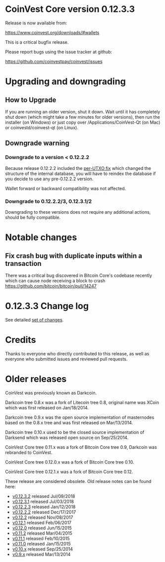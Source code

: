 CoinVest Core version 0.12.3.3
==========================

Release is now available from:

  <https://www.coinvest.org/downloads/#wallets>

This is a critical bugfix release.

Please report bugs using the issue tracker at github:

  <https://github.com/coinvestpay/coinvest/issues>


Upgrading and downgrading
=========================

How to Upgrade
--------------

If you are running an older version, shut it down. Wait until it has completely
shut down (which might take a few minutes for older versions), then run the
installer (on Windows) or just copy over /Applications/CoinVest-Qt (on Mac) or
coinvestd/coinvest-qt (on Linux).

Downgrade warning
-----------------

### Downgrade to a version < 0.12.2.2

Because release 0.12.2.2 included the [per-UTXO fix](release-notes/coinvest/release-notes-0.12.2.2.md#per-utxo-fix)
which changed the structure of the internal database, you will have to reindex
the database if you decide to use any pre-0.12.2.2 version.

Wallet forward or backward compatibility was not affected.

### Downgrade to 0.12.2.2/3, 0.12.3.1/2

Downgrading to these versions does not require any additional actions, should be
fully compatible.


Notable changes
===============

Fix crash bug with duplicate inputs within a transaction
--------------------------------------------------------

There was a critical bug discovered in Bitcoin Core's codebase recently which
can cause node receiving a block to crash https://github.com/bitcoin/bitcoin/pull/14247

0.12.3.3 Change log
===================

See detailed [set of changes](https://github.com/coinvestpay/coinvest/compare/v0.12.3.2...coinvestpay:v0.12.3.3).

Credits
=======

Thanks to everyone who directly contributed to this release,
as well as everyone who submitted issues and reviewed pull requests.


Older releases
==============

CoinVest was previously known as Darkcoin.

Darkcoin tree 0.8.x was a fork of Litecoin tree 0.8, original name was XCoin
which was first released on Jan/18/2014.

Darkcoin tree 0.9.x was the open source implementation of masternodes based on
the 0.8.x tree and was first released on Mar/13/2014.

Darkcoin tree 0.10.x used to be the closed source implementation of Darksend
which was released open source on Sep/25/2014.

CoinVest Core tree 0.11.x was a fork of Bitcoin Core tree 0.9,
Darkcoin was rebranded to CoinVest.

CoinVest Core tree 0.12.0.x was a fork of Bitcoin Core tree 0.10.

CoinVest Core tree 0.12.1.x was a fork of Bitcoin Core tree 0.12.

These release are considered obsolete. Old release notes can be found here:

- [v0.12.3.2](https://github.com/coinvestpay/coinvest/blob/master/doc/release-notes/coinvest/release-notes-0.12.3.2.md) released Jul/09/2018
- [v0.12.3.1](https://github.com/coinvestpay/coinvest/blob/master/doc/release-notes/coinvest/release-notes-0.12.3.1.md) released Jul/03/2018
- [v0.12.2.3](https://github.com/coinvestpay/coinvest/blob/master/doc/release-notes/coinvest/release-notes-0.12.2.3.md) released Jan/12/2018
- [v0.12.2.2](https://github.com/coinvestpay/coinvest/blob/master/doc/release-notes/coinvest/release-notes-0.12.2.2.md) released Dec/17/2017
- [v0.12.2](https://github.com/coinvestpay/coinvest/blob/master/doc/release-notes/coinvest/release-notes-0.12.2.md) released Nov/08/2017
- [v0.12.1](https://github.com/coinvestpay/coinvest/blob/master/doc/release-notes/coinvest/release-notes-0.12.1.md) released Feb/06/2017
- [v0.12.0](https://github.com/coinvestpay/coinvest/blob/master/doc/release-notes/coinvest/release-notes-0.12.0.md) released Jun/15/2015
- [v0.11.2](https://github.com/coinvestpay/coinvest/blob/master/doc/release-notes/coinvest/release-notes-0.11.2.md) released Mar/04/2015
- [v0.11.1](https://github.com/coinvestpay/coinvest/blob/master/doc/release-notes/coinvest/release-notes-0.11.1.md) released Feb/10/2015
- [v0.11.0](https://github.com/coinvestpay/coinvest/blob/master/doc/release-notes/coinvest/release-notes-0.11.0.md) released Jan/15/2015
- [v0.10.x](https://github.com/coinvestpay/coinvest/blob/master/doc/release-notes/coinvest/release-notes-0.10.0.md) released Sep/25/2014
- [v0.9.x](https://github.com/coinvestpay/coinvest/blob/master/doc/release-notes/coinvest/release-notes-0.9.0.md) released Mar/13/2014

